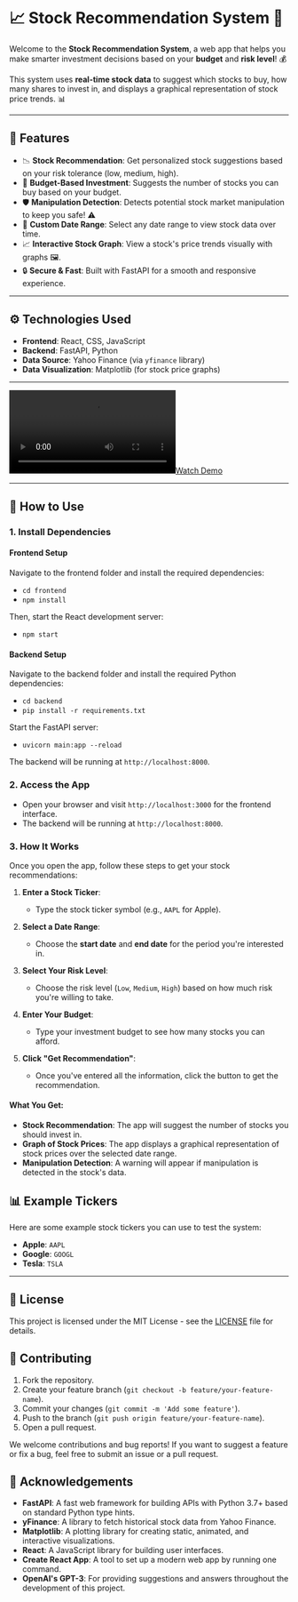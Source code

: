 # 📈 Stock Recommendation System 🚀

Welcome to the **Stock Recommendation System**, a web app that helps you make smarter investment decisions based on your **budget** and **risk level**! 💰

This system uses **real-time stock data** to suggest which stocks to buy, how many shares to invest in, and displays a graphical representation of stock price trends. 📊

---

## 🚀 Features

- 📉 **Stock Recommendation**: Get personalized stock suggestions based on your risk tolerance (low, medium, high).
- 💸 **Budget-Based Investment**: Suggests the number of stocks you can buy based on your budget.
- 🛡️ **Manipulation Detection**: Detects potential stock market manipulation to keep you safe! ⚠️
- 📅 **Custom Date Range**: Select any date range to view stock data over time.
- 📈 **Interactive Stock Graph**: View a stock's price trends visually with graphs 🖼️.
- 🔒 **Secure & Fast**: Built with FastAPI for a smooth and responsive experience.

---

## ⚙️ Technologies Used

- **Frontend**: React, CSS, JavaScript
- **Backend**: FastAPI, Python
- **Data Source**: Yahoo Finance (via `yfinance` library)
- **Data Visualization**: Matplotlib (for stock price graphs)

---

[![Watch Demo](assets/videos/demo.mp4)](assets/videos/demo.mp4)

---

## 📲 How to Use

### 1. Install Dependencies

#### Frontend Setup

Navigate to the frontend folder and install the required dependencies:

- `cd frontend`
- `npm install`

Then, start the React development server:

- `npm start`

#### Backend Setup

Navigate to the backend folder and install the required Python dependencies:

- `cd backend`
- `pip install -r requirements.txt`

Start the FastAPI server:

- `uvicorn main:app --reload`

The backend will be running at `http://localhost:8000`.

### 2. Access the App

- Open your browser and visit `http://localhost:3000` for the frontend interface.
- The backend will be running at `http://localhost:8000`.

### 3. How It Works

Once you open the app, follow these steps to get your stock recommendations:

1. **Enter a Stock Ticker**: 
   - Type the stock ticker symbol (e.g., `AAPL` for Apple).
   
2. **Select a Date Range**: 
   - Choose the **start date** and **end date** for the period you're interested in.

3. **Select Your Risk Level**: 
   - Choose the risk level (`Low`, `Medium`, `High`) based on how much risk you're willing to take.

4. **Enter Your Budget**: 
   - Type your investment budget to see how many stocks you can afford.

5. **Click "Get Recommendation"**:
   - Once you've entered all the information, click the button to get the recommendation.

#### What You Get:
- **Stock Recommendation**: The app will suggest the number of stocks you should invest in.
- **Graph of Stock Prices**: The app displays a graphical representation of stock prices over the selected date range.
- **Manipulation Detection**: A warning will appear if manipulation is detected in the stock's data.

## 📊 Example Tickers

Here are some example stock tickers you can use to test the system:

- **Apple**: `AAPL`
- **Google**: `GOOGL`
- **Tesla**: `TSLA`

---


## 📝 License

This project is licensed under the MIT License - see the [LICENSE](LICENSE) file for details.

## 🤝 Contributing

1. Fork the repository.
2. Create your feature branch (`git checkout -b feature/your-feature-name`).
3. Commit your changes (`git commit -m 'Add some feature'`).
4. Push to the branch (`git push origin feature/your-feature-name`).
5. Open a pull request.

We welcome contributions and bug reports! If you want to suggest a feature or fix a bug, feel free to submit an issue or a pull request.

## 🙏 Acknowledgements

- **FastAPI**: A fast web framework for building APIs with Python 3.7+ based on standard Python type hints.
- **yFinance**: A library to fetch historical stock data from Yahoo Finance.
- **Matplotlib**: A plotting library for creating static, animated, and interactive visualizations.
- **React**: A JavaScript library for building user interfaces.
- **Create React App**: A tool to set up a modern web app by running one command.
- **OpenAI's GPT-3**: For providing suggestions and answers throughout the development of this project.





